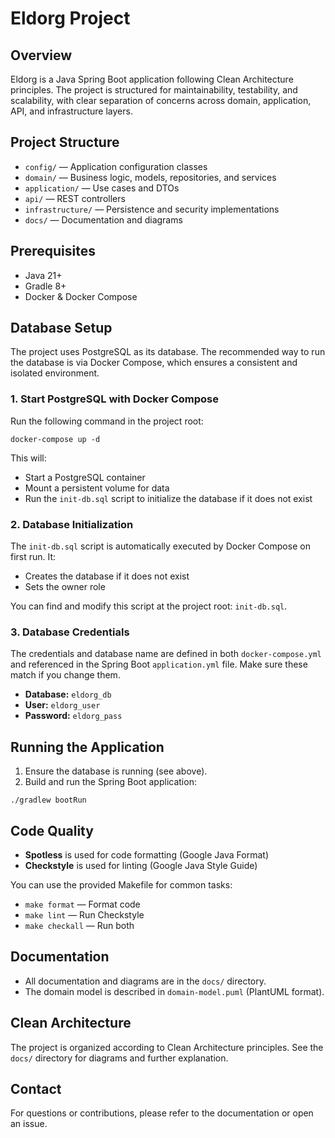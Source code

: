 # Eldorg Project

## Overview

Eldorg is a Java Spring Boot application following Clean Architecture principles. The project is structured for
maintainability, testability, and scalability, with clear separation of concerns across domain, application, API, and
infrastructure layers.

## Project Structure

- `config/` — Application configuration classes
- `domain/` — Business logic, models, repositories, and services
- `application/` — Use cases and DTOs
- `api/` — REST controllers
- `infrastructure/` — Persistence and security implementations
- `docs/` — Documentation and diagrams

## Prerequisites

- Java 21+
- Gradle 8+
- Docker & Docker Compose

## Database Setup

The project uses PostgreSQL as its database. The recommended way to run the database is via Docker Compose, which
ensures a consistent and isolated environment.

### 1. Start PostgreSQL with Docker Compose

Run the following command in the project root:

```
docker-compose up -d
```

This will:

- Start a PostgreSQL container
- Mount a persistent volume for data
- Run the `init-db.sql` script to initialize the database if it does not exist

### 2. Database Initialization

The `init-db.sql` script is automatically executed by Docker Compose on first run. It:

- Creates the database if it does not exist
- Sets the owner role

You can find and modify this script at the project root: `init-db.sql`.

### 3. Database Credentials

The credentials and database name are defined in both `docker-compose.yml` and referenced in the Spring Boot
`application.yml` file. Make sure these match if you change them.

- **Database:** `eldorg_db`
- **User:** `eldorg_user`
- **Password:** `eldorg_pass`

## Running the Application

1. Ensure the database is running (see above).
2. Build and run the Spring Boot application:

```
./gradlew bootRun
```

## Code Quality

- **Spotless** is used for code formatting (Google Java Format)
- **Checkstyle** is used for linting (Google Java Style Guide)

You can use the provided Makefile for common tasks:

- `make format` — Format code
- `make lint` — Run Checkstyle
- `make checkall` — Run both

## Documentation

- All documentation and diagrams are in the `docs/` directory.
- The domain model is described in `domain-model.puml` (PlantUML format).

## Clean Architecture

The project is organized according to Clean Architecture principles. See the `docs/` directory for diagrams and further
explanation.

## Contact

For questions or contributions, please refer to the documentation or open an issue.


